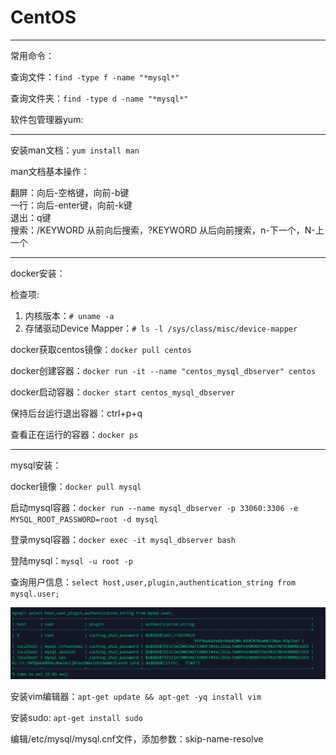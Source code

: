 # CentOS

---

常用命令：

查询文件：`find -type f -name "*mysql*"`

查询文件夹：`find -type d -name "*mysql*"`

软件包管理器yum:

---

安装man文档：`yum install man`

man文档基本操作：

翻屏：向后-空格键，向前-b键  
一行：向后-enter键，向前-k键  
退出：q键  
搜索：/KEYWORD 从前向后搜索，?KEYWORD 从后向前搜索，n-下一个，N-上一个

---

docker安装：

检查项:

1. 内核版本：`# uname -a`
2. 存储驱动Device Mapper：`# ls -l /sys/class/misc/device-mapper`

docker获取centos镜像：`docker pull centos`

docker创建容器：`docker run -it --name "centos_mysql_dbserver" centos`

docker启动容器：`docker start centos_mysql_dbserver`

保持后台运行退出容器：ctrl+p+q

查看正在运行的容器：`docker ps`

---

mysql安装：

docker镜像：`docker pull mysql`

启动mysql容器：`docker run --name mysql_dbserver -p 33060:3306 -e MYSQL_ROOT_PASSWORD=root -d mysql`

登录mysql容器：`docker exec -it mysql_dbserver bash`

登陆mysql：`mysql -u root -p`

查询用户信息：`select host,user,plugin,authentication_string from mysql.user;`

![userinfo](/docs/Linux/CentOS/content/tl01_userinfo.png)

安装vim编辑器：`apt-get update && apt-get -yq install vim`

安装sudo: `apt-get install sudo`

编辑/etc/mysql/mysql.cnf文件，添加参数：skip-name-resolve